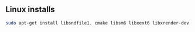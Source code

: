 

## Linux installs

```bash
sudo apt-get install libsndfile1. cmake libsm6 libxext6 libxrender-dev ffmpeg 
```